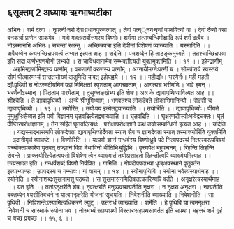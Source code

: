 ## ६सूक्तम् 2 अध्यायः ऋग्भाष्यटीका
अभिनः। शर्म दत्वा । नृपत्नीःनरो देवाःप्रधानपुरुषत्वात् । तेषां पत्न््नयःनृणां पालयित्र्यो वा । देवी र्देव्यो वसा वनकर्त्रा प्राणेन साकमेव । महो महतःसर्वोत्तमस्य विष्णोः। शर्मणा तत्सम्बन्धिमोक्षादि रूपं शर्म दत्वैव । नोऽस्मानभि अभितः। सचन्तां रक्षन्तु । अच्छिन्नपत्रा इति देवीनां विशेषणं व्याख्याति । यस्मादिति ।। अवैधव्येन कथमच्छिन्नपत्रत्वं लभ्यत इत्यत आह । सदेति । पत्रशब्देन हि ताटङ्कमुच्यते । ततश्चाच्छिन्नपत्रा इति सदा कर्णभूषणयोगो लभ्यते । स चाविधवानामेव सम्भवतीत्यतो युक्तमुक्तमिति ।। ११ ।।
इहेन्द्राणीम् । अहमिन्द्राणीमिन्द्रस्य पत्नीम् । वरुणानीं वरुणस्य पत्नीम् । अग्नायीमग्नेःपत्नीं च । सोमपीतये स्वस्तये सोमं पीत्वास्मभ्यं सन्ततसौख्यं दातुमिति यावत् इहोपह्वये ।। १२ ।।
महीद्यौः। भरणैर्नः। मही महती द्यौःपृथिवी च नोऽस्मदीयमिमं यज्ञं मिमिक्षतां स्पृशताम् आगच्छताम् । आगत्यच भरीमभिः। भावे इमन् । भरणैर्नोऽस्मान् । पितृताम् पारयेताम् । दुसूक्तङ्खेभ्य इति शेषः। अत्र के द्यावापृथिव्यावित्यत आह ।। श्रीश्चेति । ते द्यावापृथिव्यौ । अन्ये श्रीभूमिभ्याम् । भगवतश्च लोकदेवते लोकाभिमानिन्यौ । रोदसी च द्यावापृथिव्यौ ।। १३ ।।
तयोरित् । तयोःपय इत्येतद्व्याख्याति ।। तयोरिति ।। द्यावापृथिव्योः। पीयते मुमुक्षुभिःसेव्यत इति पयो विज्ञानम् घृतवदित्येतद्व्याख्याति ।। घृतवदिति ।। घृक्षरणदीप्त्योःभावेद्वचक्तः। घृतं दीप्तिरपरोक्षज्ञानम् । तेन सहितं घृतवदित्यर्थः। परोक्षापरोक्षज्ञाने कथं तयोःसम्बन्धिनी इत्यत आह ।। यदिति ।। यद्यस्माद्भारत्यपि लोकदेवता द्यावापृथिव्योर्देवता स्यात् सैव च ज्ञानदेवता स्यात् तस्मात्तयोरिति युक्तमिति । इदानीमृचं व्याचष्टे ।। विष्णोरिति ।। यत्पयो ज्ञानं गन्धर्वस्य विष्णोःध्रुवे पदे नित्यपदस्थं नित्यस्वरूपविषयं यच्चोक्तप्रकारेण घृतवत् तज्ज्ञानं विप्रा मेधाविनो धीतिभिःबुद्धिभिः। वृत्त्यपेक्षं बहुवचनम् । रिहन्ति लिहन्ति सेवन्ते । प्राक्तयोरित्येतत्पयसो विशेषेण त्वेन व्याख्यातं तयोःप्रसादतो रिहन्तीत्यपि व्याख्येयमित्याह ।। तत्प्रसादत इति । गन्धर्वशब्दं विष्णौ निर्वक्ति । गामिति । गोपदोपपदाभ्यां धृञ्अवस्थाने वृतुवर्तन इत्याभ्याण्डः। उपपदस्य च गम्भावः। गां वाचम् ।। १४ ।।
स्योनापृथिवि । स्योना भवेत्यस्यार्थमाह ।। स्योनेति । स्योनाशब्दःसुखनामसु पठ्यते । स सुखमासनमितिवत्तत्कारिण्यपि वर्तते । अनृक्षरेत्यस्यार्थमाह ।। यत इति ।। ततोऽनृक्षरेति शेषः। नृवत्क्षरति मनुष्यवन्नश्यतीति नृक्षरा । न नृक्षरा अनृक्षरा । नश्यतीति वक्तव्येन श्यसीतिवचने न यात्वमनृक्षरेति योजनां सूचयति । निवेशनीति व्याख्याति । निवेशनीति । सा पृथिवी । निविशन्तेऽस्यामित्यधिकरणे ल्युट् । उत्तरार्धं व्याख्याति । शर्मेति । हे पृथिवि या त्वमनृक्षरा निवेशनी च सास्माकं स्योना भव । नोस्मभ्यं सप्रथःप्रथो विस्तारःसहप्रथसावर्तत इति सप्रथः। महत्तरं शर्म गृहं च यच्छ प्रयच्छ ।। १५, ६ ।।
